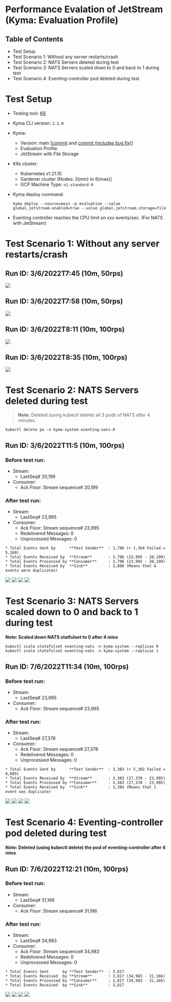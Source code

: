 # Performance Evalation of JetStream (Kyma: Evaluation Profile)

## Table of Contents
- Test Setup
- Test Scenario 1: Without any server restarts/crash
- Test Scenario 2: NATS Servers deleted during test
- Test Scenario 3: NATS Servers scaled down to 0 and back to 1 during test
- Test Scenario 4: Eventing-controller pod deleted during test

# Test Setup
* Testing tool: [K6](https://k6.io/)
* Kyma CLI version: `2.2.0`
* Kyma: 
  * Version: main [[commit](https://github.com/kyma-project/kyma/commit/f2e29f34ed5e71b1f083b4f973934b35b34ec832) and [commit (includes bug fix)](https://github.com/kyma-project/kyma/commit/f8a0c28a43e9eebf192514acc61614300f9909a1)] 
  * Evaluation Profile
  * JetStream with File Storage
* K8s cluster:
  * Kubernetes v1.21.10
  * Gardener cluster [Nodes: 3(min) to 6(max)]
  * GCP Machine Type: `n1-standard-4`

* Kyma deploy command:
    ```
    kyma deploy --source=main -p evaluation --value global.jetstream.enabled=true --value global.jetstream.storage=file
    ```

* Eventing controller reaches the CPU limit on xxx events/sec. (For NATS with JetStream)


# Test Scenario 1: Without any server restarts/crash
## Run ID: 3/6/2022T7:45 (10m, 50rps)
![](assets/eval_03_06_22-10-50_1.png "")

## Run ID: 3/6/2022T7:58 (10m, 50rps)
![](assets/eval_03_06_22-10-50_2.png "")

## Run ID: 3/6/2022T8:11 (10m, 100rps)
![](assets/eval_03_06_22-10-100_1.png "")

## Run ID: 3/6/2022T8:35 (10m, 100rps)
![](assets/eval_03_06_22-10-100_2.png "")


# Test Scenario 2: NATS Servers deleted during test
> **Note:** Deleted (using kubectl delete) all 3 pods of NATS after 4 minutes.
```
kubectl delete po -n kyma-system eventing-nats-0
```

## Run ID: 3/6/2022T11:5 (10m, 100rps)
### Before test run:
- Stream: 
    - LastSeq# 20,199
- Consumer: 
    - Ack Floor: Stream sequence# 20,199

### After test run:
- Stream:
    - LastSeq# 23,995
- Consumer: 
    - Ack Floor: Stream sequence# 23,995
    - Redelivered Messages: 0
    - Unprocessed Messages: 0

```
* Total Events Sent by      **Test Sender**  : 3,796 (+ 1,364 Failed = 5,160)
* Total Events Received by  **Stream**       : 3,796 (23,995 - 20,199)
* Total Events Processed by **Consumer**     : 3,796 (23,995 - 20,199)
* Total Events Received by  **Sink**         : 3,800 (Means that 4 events were duplicates)
```

![](assets/eval_crash1_1.png "")
![](assets/eval_crash1_2.png "")
![](assets/eval_crash1_3.png "")
![](assets/eval_crash1_4.png "")


# Test Scenario 3: NATS Servers scaled down to 0 and back to 1 during test
**Note: Scaled down NATS statfulset to 0 after 4 mins**
```
kubectl scale statefulset eventing-nats -n kyma-system --replicas 0
kubectl scale statefulset eventing-nats -n kyma-system --replicas 1
```

## Run ID: 7/6/2022T11:34 (10m, 100rps)
### Before test run:
- Stream: 
    - LastSeq# 23,995
- Consumer: 
    - Ack Floor: Stream sequence# 23,995

### After test run:
- Stream:
    - LastSeq# 27,378
- Consumer: 
    - Ack Floor: Stream sequence# 27,378
    - Redelivered Messages: 0
    - Unprocessed Messages: 0

```
* Total Events Sent by      **Test Sender**  : 3,383 (+ 5,302 Failed = 8,685)
* Total Events Received by  **Stream**       : 3,383 (27,378 - 23,995)
* Total Events Processed by **Consumer**     : 3,383 (27,378 - 23,995)
* Total Events Received by  **Sink**         : 3,384 (Means that 1 event was duplicate)
```

![](assets/eval_crash2_1.png "")
![](assets/eval_crash2_2.png "")
![](assets/eval_crash2_3.png "")
![](assets/eval_crash2_4.png "")



# Test Scenario 4: Eventing-controller pod deleted during test
**Note: Deleted (using kubectl delete) the pod of eventing-controller after 4 mins**

## Run ID: 7/6/2022T12:21 (10m, 100rps)
### Before test run:
- Stream: 
    - LastSeq# 31,166
- Consumer: 
    - Ack Floor: Stream sequence# 31,166

### After test run:
- Stream:
    - LastSeq# 34,983
- Consumer: 
    - Ack Floor: Stream sequence# 34,983
    - Redelivered Messages: 0
    - Unprocessed Messages: 0

```
* Total Events Sent      by **Test Sender**  : 3,817
* Total Events Received  by **Stream**       : 3,817 (34,983 - 31,166)
* Total Events Processed by **Consumer**     : 3,817 (34,983 - 31,166)
* Total Events Received  by **Sink**         : 3,817
```

![](assets/eval_crash3_1.png "")
![](assets/eval_crash3_2.png "")
![](assets/eval_crash3_3.png "")
![](assets/eval_crash3_4.png "")
